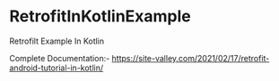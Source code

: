 # RetrofitInKotlinExample
Retrofilt Example In Kotlin

Complete Documentation:- https://site-valley.com/2021/02/17/retrofit-android-tutorial-in-kotlin/
